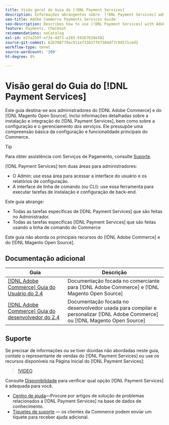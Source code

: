 ```yaml
---
title: Visão geral do Guia do [!DNL Payment Services]
description: Informações abrangentes sobre  [!DNL Payment Services] administradores do [!DNL Adobe Commerce] for [!DNL Magento Open Source] incluindo instalação e integração
seo-title: Adobe Commerce Payments Services Guide
seo-description: Describes how to use [!DNL Payment Services] with Adobe Commerce or [!DNL Magento Open Source].
feature: Payments, Checkout
recommendations: noCatalog
exl-id: e27a259f-e72e-4d73-a103-59167638e582
source-git-commit: 62b708f79ac011ef33b37f67384df7c94571ced2
workflow-type: tm+mt
source-wordcount: '209'
ht-degree: 0%

---
```


# Visão geral do Guia do [!DNL Payment Services]

Este guia destina-se aos administradores do [!DNL Adobe Commerce] e do [!DNL Magento Open Source]. Inclui informações detalhadas sobre a instalação e integração do [!DNL Payment Services], bem como sobre a configuração e o gerenciamento dos serviços. Ele pressupõe uma compreensão básica da configuração e funcionalidade principais do Commerce.

>[!TIP]
>
>Para obter assistência com Serviços de Pagamento, consulte [Suporte](#support).

[!DNL Payment Services] tem duas áreas para administradores:

* O Admin: use essa área para acessar a interface do usuário e os relatórios de configuração.
* A interface de linha de comando (ou CLI): use essa ferramenta para executar tarefas de instalação e configuração de back-end.

Este guia abrange:

* Todas as tarefas específicas de [!DNL Payment Services] que são feitas no Administrador.
* Todas as tarefas específicas [!DNL Payment Services] que são feitas usando a linha de comando do Commerce

Este guia não aborda os principais recursos do [!DNL Adobe Commerce] e do [!DNL Magento Open Source].

## Documentação adicional

| Guia | Descrição |
|------ | ----------- |
| [[!DNL Adobe Commerce] Guia do Usuário do 2.4](https://experienceleague.adobe.com/docs/commerce-admin/user-guides/home.html?lang=pt-BR) | Documentação focada no comerciante para [!DNL Adobe Commerce] e [!DNL Magento Open Source] |
| [[!DNL Adobe Commerce] Guia do desenvolvedor do 2.4](https://developer.adobe.com/commerce/docs) | Documentação focada no desenvolvedor usada para compilar e personalizar [!DNL Adobe Commerce] ou [!DNL Magento Open Source] |

## Suporte

Se precisar de informações ou se tiver dúvidas não abordadas neste guia, contate o representante de vendas do [!DNL Payment Services] ou use os recursos disponíveis na Página Inicial do [!DNL Payment Services]:

>[!VIDEO](https://video.tv.adobe.com/v/3448232?captions=por_br)

Consulte [Disponibilidade](overview.md#availability) para verificar qual opção [!DNL Payment Services] é adequada para você.

* [Centro de ajuda](https://experienceleague.adobe.com/docs/commerce-knowledge-base/kb/overview.html?lang=pt-BR)—Procure por artigos de solução de problemas relacionados a [!DNL Payment Services] na base de dados de conhecimento.
* [Tíquetes de suporte](https://experienceleague.adobe.com/docs/commerce-knowledge-base/kb/help-center-guide/magento-help-center-user-guide.html?lang=pt-BR#submit-ticket) — os clientes da Commerce podem enviar um tíquete para receber ajuda adicional.
